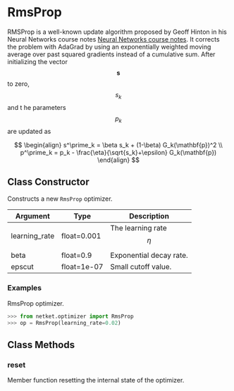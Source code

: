 # RmsProp
RMSProp is a well-known update algorithm proposed by Geoff Hinton
 in his Neural Networks course notes [Neural Networks course notes](http://www.cs.toronto.edu/~tijmen/csc321/slides/lecture_slides_lec6.pdf).
 It corrects the problem with AdaGrad by using an exponentially weighted
 moving average over past squared gradients instead of a cumulative sum.
 After initializing the vector $$\mathbf{s}$$ to zero, $$s_k$$ and t
 he parameters $$p_k$$ are updated as

 $$
 \begin{align}
 s^\prime_k = \beta s_k + (1-\beta) G_k(\mathbf{p})^2 \\
 p^\prime_k = p_k - \frac{\eta}{\sqrt{s_k}+\epsilon} G_k(\mathbf{p})
 \end{align}
 $$

## Class Constructor
Constructs a new ``RmsProp`` optimizer.

|  Argument   |   Type    |        Description         |
|-------------|-----------|----------------------------|
|learning_rate|float=0.001|The learning rate $$ \eta $$|
|beta         |float=0.9  |Exponential decay rate.     |
|epscut       |float=1e-07|Small cutoff value.         |

### Examples
RmsProp optimizer.

```python
>>> from netket.optimizer import RmsProp
>>> op = RmsProp(learning_rate=0.02)

```



## Class Methods 
### reset
Member function resetting the internal state of the optimizer.


